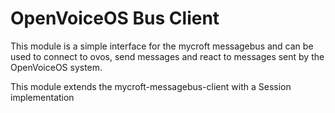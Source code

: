 
# OpenVoiceOS Bus Client

This module is a simple interface for the mycroft messagebus and can be used to connect to ovos, send messages and react to messages sent by the OpenVoiceOS system.

This module extends the mycroft-messagebus-client with a Session implementation
